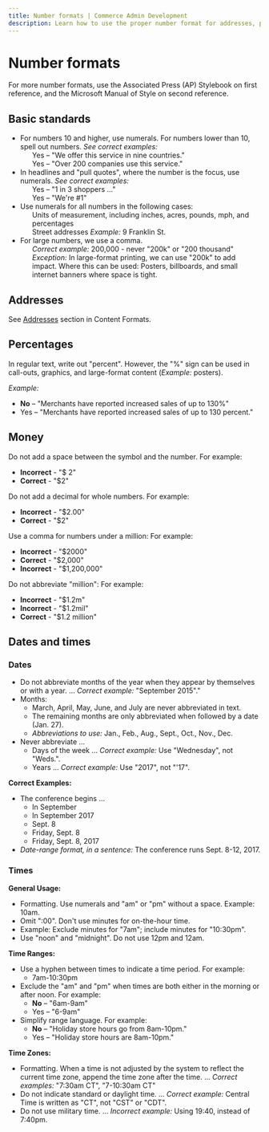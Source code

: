 ```yaml
---
title: Number formats | Commerce Admin Development
description: Learn how to use the proper number format for addresses, percentages, money, dates, and time in the Adobe Commerce and Magento Open Source Admin application.
---
```


# Number formats

For more number formats, use the Associated Press (AP) Stylebook on first reference, and the Microsoft Manual of Style on second reference.

## Basic standards

<ul>
  <li>For numbers 10 and higher, use numerals. For numbers lower than 10, spell out numbers. <em>See correct examples:</em>
    <ul style="list-style-type:none">
      <li>Yes – "We offer this service in nine countries."</li>
      <li>Yes – "Over 200 companies use this service."</li>
    </ul>
  </li>
  <li>In headlines and "pull quotes", where the number is the focus, use numerals. <em>See correct examples:</em>
    <ul style="list-style-type:none">
      <li>Yes – "1 in 3 shoppers ..."</li>
      <li>Yes – "We're #1"</li>
    </ul>
  </li>
  <li>Use numerals for all numbers in the following cases:
    <ul style="list-style-type:none">
      <li>Units of measurement, including inches, acres, pounds, mph, and percentages</li>
      <li>Street addresses <em>Example:</em> 9 Franklin St.</li>
    </ul>
  </li>
  <li>For large numbers, we use a comma.
    <ul style="list-style-type:none">
      <li><em>Correct example:</em> 200,000 - never "200k" or "200 thousand"</li>
      <li><em>Exception:</em> In large-format printing, we can use "200k" to add impact. Where this can be used: Posters, billboards, and small internet banners where space is tight.</li>
      </ul>
  </li>
</ul>

## Addresses

See [Addresses](content-formats.md#addresses) section in Content Formats.

## Percentages

In regular text, write out "percent". However, the "%" sign can be used in call-outs, graphics, and large-format content (*Example:* posters).

*Example:*

*  **No** – "Merchants have reported increased sales of up to 130%"
*  Yes – "Merchants have reported increased sales of up to 130 percent."

## Money

Do not add a space between the symbol and the number. For example:

*  **Incorrect** - "$ 2"
*  **Correct** - "$2"

Do not add a decimal for whole numbers. For example:

*  **Incorrect** - "$2.00"
*  **Correct** - "$2"

Use a comma for numbers under a million: For example:

*  **Incorrect** - "$2000"
*  **Correct** - "$2,000"
*  **Incorrect** - "$1,200,000"

Do not abbreviate "million": For example:

*  **Incorrect** - "$1.2m"
*  **Incorrect** - "$1.2mil"
*  **Correct** - "$1.2 million"

## Dates and times

### Dates

*  Do not abbreviate months of the year when they appear by themselves or with a year. ... *Correct example:* "September 2015"."
*  Months:
   *  March, April, May, June, and July are never abbreviated in text.
   *  The remaining months are only abbreviated when followed by a date (Jan. 27).
   *  *Abbreviations to use:* Jan., Feb., Aug., Sept., Oct., Nov., Dec.
*  Never abbreviate ...
   *  Days of the week ... *Correct example:* Use "Wednesday", not "Weds.".
   *  Years ... *Correct example:* Use "2017", not "'17".

**Correct Examples:**

*  The conference begins ...
   *  In September
   *  In September 2017
   *  Sept. 8
   *  Friday, Sept. 8
   *  Friday, Sept. 8, 2017
*  *Date-range format, in a sentence:* The conference runs Sept. 8-12, 2017.

### Times

**General Usage:**

*  Formatting. Use numerals and "am" or "pm" without a space. Example: 10am.
*  Omit ":00". Don't use minutes for on-the-hour time.
*  Example: Exclude minutes for "7am"; include minutes for "10:30pm".
*  Use "noon" and "midnight". Do not use 12pm and 12am.

**Time Ranges:**

*  Use a hyphen between times to indicate a time period. For example:
   *  7am-10:30pm
*  Exclude the "am" and "pm" when times are both either in the morning or after noon. For example:
   *  **No** – "6am-9am"
   *  Yes – "6-9am"
*  Simplify range language. For example:
   *  **No** – "Holiday store hours go from 8am-10pm."
   *  Yes – "Holiday store hours are 8am-10pm."

**Time Zones:**

*  Formatting. When a time is not adjusted by the system to reflect the current time zone, append the time zone after the time. ... *Correct examples:* "7:30am CT", "7-10:30am CT"
*  Do not indicate standard or daylight time. ... *Correct example:* Central Time is written as "CT", not "CST" or "CDT".
*  Do not use military time. ... *Incorrect example:* Using 19:40, instead of 7:40pm.
